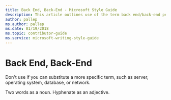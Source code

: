 ```yaml
---
title: Back End, Back-End - Microsoft Style Guide
description: This article outlines use of the term back end/back-end per Microsoft style guidelines.
author: pallep
ms.author: pallep
ms.date: 01/19/2018
ms.topic: contributor-guide
ms.service: microsoft-writing-style-guide
---
```


# Back End, Back-End

Don't use if you can substitute a more specific term, such as server, operating system, database, or network.

Two words as a noun. Hyphenate as an adjective.
